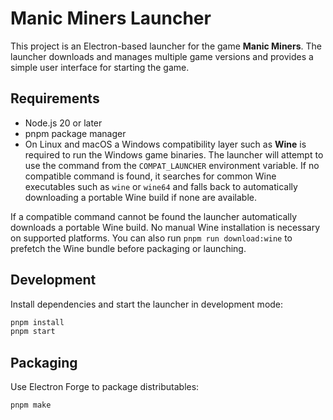 # Manic Miners Launcher

This project is an Electron-based launcher for the game **Manic Miners**. The launcher downloads and manages multiple game versions and provides a simple user interface for starting the game.

## Requirements

- Node.js 20 or later
- pnpm package manager
- On Linux and macOS a Windows compatibility layer such as **Wine** is required to run the Windows game binaries. The launcher will attempt to use the command from the `COMPAT_LAUNCHER` environment variable. If no compatible command is found, it searches for common Wine executables such as `wine` or `wine64` and falls back to automatically downloading a portable Wine build if none are available.

If a compatible command cannot be found the launcher automatically downloads a portable Wine build. No manual Wine installation is necessary on supported platforms. You can also run `pnpm run download:wine` to prefetch the Wine bundle before packaging or launching.

## Development

Install dependencies and start the launcher in development mode:

```bash
pnpm install
pnpm start
```

## Packaging

Use Electron Forge to package distributables:

```bash
pnpm make
```
